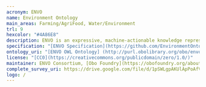 ```yaml
--- 
acronym: ENVO
name: Environment Ontology
main_areas: Farming/AgriFood, Water/Environment
trl: 9
hexcolor: "#4A86E8"
description: ENVO is an expressive, machine-actionable knowledge representation of environmentalentities. Using ENVO to describe things like ecosystems, entire planets and other astronomical bodies, their parts, or environmental processes increases the interoperability of environmental descriptions, helping (meta)data records achieve demonstrable FAIRness.
specification: "[ENVO Specification](https://github.com/EnvironmentOntology/envo)"
ontology_uri: "[ENVO OWL Ontology] (http://purl.obolibrary.org/obo/envo.owl)"
license: "[CC0](https://creativecommons.org/publicdomain/zero/1.0/)"
maintainer: ENVO Consortium, [Obo Foundry](https://obofoundry.org/about-OBO-Foundry.html)
complete_survey_uri: https://drive.google.com/file/d/1pSWLgpAKUlApPoAfVEsBx_gO9AUBd7aH/
logo: /
--- 
```

